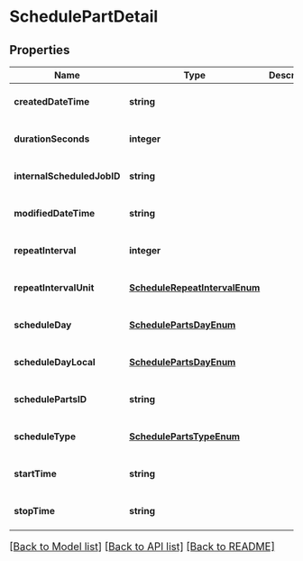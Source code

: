 # SchedulePartDetail

## Properties
Name | Type | Description | Notes
------------ | ------------- | ------------- | -------------
**createdDateTime** | **string** |  | [optional] [default to null]
**durationSeconds** | **integer** |  | [optional] [default to null]
**internalScheduledJobID** | **string** |  | [optional] [default to null]
**modifiedDateTime** | **string** |  | [optional] [default to null]
**repeatInterval** | **integer** |  | [optional] [default to null]
**repeatIntervalUnit** | [**ScheduleRepeatIntervalEnum**](ScheduleRepeatIntervalEnum.md) |  | [optional] [default to null]
**scheduleDay** | [**SchedulePartsDayEnum**](SchedulePartsDayEnum.md) |  | [optional] [default to null]
**scheduleDayLocal** | [**SchedulePartsDayEnum**](SchedulePartsDayEnum.md) |  | [optional] [default to null]
**schedulePartsID** | **string** |  | [optional] [default to null]
**scheduleType** | [**SchedulePartsTypeEnum**](SchedulePartsTypeEnum.md) |  | [optional] [default to null]
**startTime** | **string** |  | [optional] [default to null]
**stopTime** | **string** |  | [optional] [default to null]

[[Back to Model list]](../README.md#documentation-for-models) [[Back to API list]](../README.md#documentation-for-api-endpoints) [[Back to README]](../README.md)

<style>
     p, ul, ol, li { font-size: 18px !important;}
</style>


